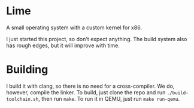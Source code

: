 # Lime
A small operating system with a custom kernel for x86.

I just started this project, so don't expect anything.
The build system also has rough edges, but it will improve with time.

# Building
I build it with clang, so there is no need for a cross-compiler. We do, however, compile the linker.
To build, just clone the repo and run `./build-toolchain.sh`, then run `make`.
To run it in QEMU, just run `make run-qemu`.